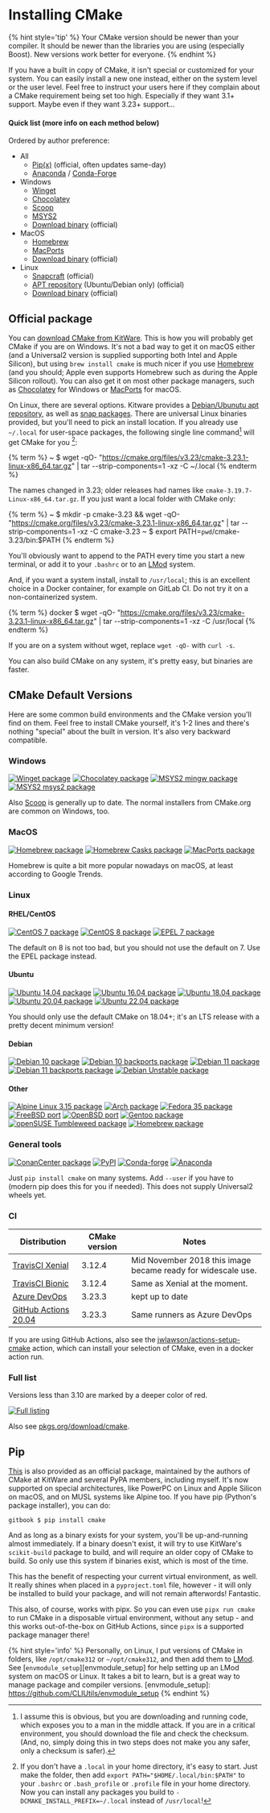 # Installing CMake

{% hint style='tip' %}
Your CMake version should be newer than your compiler. It should be newer than the libraries you are using (especially Boost). New versions work better for everyone.
{% endhint %}

If you have a built in copy of CMake, it isn't special or customized for your system. You can easily install a new one instead, either on the system level or the user level. Feel free to instruct your users here if they complain about a CMake requirement being set too high. Especially if they want 3.1+ support. Maybe even if they want 3.23+ support...

#### Quick list (more info on each method below)

Ordered by author preference:

* All
    - [Pip(x)][PyPI] (official, often updates same-day)
    - [Anaconda][] / [Conda-Forge][]
* Windows
    - [Winget][]
    - [Chocolatey][]
    - [Scoop][]
    - [MSYS2][]
    - [Download binary][download] (official)
* MacOS
    - [Homebrew][]
    - [MacPorts][]
    - [Download binary][download] (official)
* Linux
    - [Snapcraft][snap] (official)
    - [APT repository][apt] (Ubuntu/Debian only) (official)
    - [Download binary][download] (official)

## Official package

You can [download CMake from KitWare][download]. This is how you will probably get CMake if you are on Windows. It's not a bad way to get it on macOS either (and a Universal2 version is supplied supporting both Intel and Apple Silicon), but using `brew install cmake` is much nicer if you use [Homebrew](https://brew.sh) (and you should; Apple even supports Homebrew such as during the Apple Silicon rollout). You can also get it on most other package managers, such as [Chocolatey](https://chocolatey.org) for Windows or [MacPorts](https://www.macports.org) for macOS.

On Linux, there are several options. Kitware provides a [Debian/Ubunutu apt repository][apt], as well as [snap packages][snap]. There are universal Linux binaries provided, but you'll need to pick an install location. If you already use `~/.local` for user-space packages, the following single line command[^1] will get CMake for you [^2]:

{% term %}
~ $ wget -qO- "https://cmake.org/files/v3.23/cmake-3.23.1-linux-x86_64.tar.gz" | tar --strip-components=1 -xz -C ~/.local
{% endterm %}

The names changed in 3.23; older releases had names like `cmake-3.19.7-Linux-x86_64.tar.gz`. If you just want a local folder with CMake only:

{% term %}
~ $ mkdir -p cmake-3.23 && wget -qO- "https://cmake.org/files/v3.23/cmake-3.23.1-linux-x86_64.tar.gz" | tar --strip-components=1 -xz -C cmake-3.23
~ $ export PATH=`pwd`/cmake-3.23/bin:$PATH
{% endterm %}

You'll obviously want to append to the PATH every time you start a new terminal, or add it to your `.bashrc` or to an [LMod][] system.

And, if you want a system install, install to `/usr/local`; this is an excellent choice in a Docker container, for example on GitLab CI. Do not try it on a non-containerized system.

{% term %}
docker $ wget -qO- "https://cmake.org/files/v3.23/cmake-3.23.1-linux-x86_64.tar.gz" | tar --strip-components=1 -xz -C /usr/local
{% endterm %}


If you are on a system without wget, replace `wget -qO-` with `curl -s`.

You can also build CMake on any system, it's pretty easy, but binaries are faster.

## CMake Default Versions

Here are some common build environments and the CMake version you'll find on them. Feel free to install CMake yourself, it's 1-2 lines and there's nothing "special" about the built in version. It's also very backward compatible.

### Windows

[![Winget package](https://repology.org/badge/version-for-repo/winget/cmake.svg)][Winget]
[![Chocolatey package](https://repology.org/badge/version-for-repo/chocolatey/cmake.svg)][chocolatey]
[![MSYS2 mingw package](https://repology.org/badge/version-for-repo/msys2_mingw/cmake.svg)][MSYS2]
[![MSYS2 msys2 package](https://repology.org/badge/version-for-repo/msys2_msys2/cmake.svg)][MSYS2]

Also [Scoop][scoop] is generally up to date. The normal installers from CMake.org are common on Windows, too.

### MacOS

[![Homebrew package](https://repology.org/badge/version-for-repo/homebrew/cmake.svg)][homebrew]
[![Homebrew Casks package](https://repology.org/badge/version-for-repo/homebrew_casks/cmake.svg)][homebrew-cask]
[![MacPorts package](https://repology.org/badge/version-for-repo/macports/cmake.svg)][macports]

Homebrew is quite a bit more popular nowadays on macOS, at least according to Google Trends.

### Linux

#### RHEL/CentOS

[![CentOS 7 package](https://repology.org/badge/version-for-repo/centos_7/cmake.svg?minversion=3.10.0)][centos]
[![CentOS 8 package](https://repology.org/badge/version-for-repo/centos_8/cmake.svg?minversion=3.10.0)][centos]
[![EPEL 7 package](https://repology.org/badge/version-for-repo/epel_7/cmake.svg?minversion=3.10.0)][centos]

The default on 8 is not too bad, but you should not use the default on 7. Use the EPEL package instead.

#### Ubuntu

[![Ubuntu 14.04 package](https://repology.org/badge/version-for-repo/ubuntu_14_04/cmake.svg?minversion=3.10.0)](https://launchpad.net/ubuntu/trusty/+source/cmake)
[![Ubuntu 16.04 package](https://repology.org/badge/version-for-repo/ubuntu_16_04/cmake.svg?minversion=3.10.0)](https://launchpad.net/ubuntu/xenial/+source/cmake)
[![Ubuntu 18.04 package](https://repology.org/badge/version-for-repo/ubuntu_18_04/cmake.svg?minversion=3.10.0)](https://launchpad.net/ubuntu/bionic/+source/cmake)
[![Ubuntu 20.04 package](https://repology.org/badge/version-for-repo/ubuntu_20_04/cmake.svg?minversion=3.10.0)](https://launchpad.net/ubuntu/focal/+source/cmake)
[![Ubuntu 22.04 package](https://repology.org/badge/version-for-repo/ubuntu_22_04/cmake.svg?minversion=3.10.0)](https://launchpad.net/ubuntu/jammy/+source/cmake)

You should only use the default CMake on 18.04+; it's an LTS release with a pretty decent minimum version!

#### Debian

[![Debian 10 package](https://repology.org/badge/version-for-repo/debian_10/cmake.svg)][repology] 
[![Debian 10 backports package](https://repology.org/badge/version-for-repo/debian_10_backports/cmake.svg)][repology] 
[![Debian 11 package](https://repology.org/badge/version-for-repo/debian_11/cmake.svg)][repology] 
[![Debian 11 backports package](https://repology.org/badge/version-for-repo/debian_11_backports/cmake.svg)][repology] 
[![Debian Unstable package](https://repology.org/badge/version-for-repo/debian_unstable/cmake.svg)][repology]

#### Other

[![Alpine Linux 3.15 package](https://repology.org/badge/version-for-repo/alpine_3_15/cmake.svg)](https://pkgs.alpinelinux.org/packages?name=cmake&branch=v3.15)
[![Arch package](https://repology.org/badge/version-for-repo/arch/cmake.svg)][repology]
[![Fedora 35 package](https://repology.org/badge/version-for-repo/fedora_35/cmake.svg)][repology]
[![FreeBSD port](https://repology.org/badge/version-for-repo/freebsd/cmake.svg)][repology]
[![OpenBSD port](https://repology.org/badge/version-for-repo/openbsd/cmake.svg)][repology]
[![Gentoo package](https://repology.org/badge/version-for-repo/gentoo/cmake.svg)][repology]
[![openSUSE Tumbleweed package](https://repology.org/badge/version-for-repo/opensuse_tumbleweed/cmake.svg)][repology]
[![Homebrew package](https://repology.org/badge/version-for-repo/homebrew/cmake.svg)][homebrew]

### General tools

[![ConanCenter package](https://repology.org/badge/version-for-repo/conancenter/cmake.svg)][repology]
[![PyPI](https://img.shields.io/pypi/v/cmake)][PyPI]
[![Conda-forge](https://img.shields.io/conda/vn/conda-forge/cmake.svg)][Conda-Forge]
[![Anaconda](https://anaconda.org/anaconda/cmake/badges/version.svg?style=flat)][Anaconda]

Just `pip install cmake` on many systems. Add `--user` if you have to (modern pip does this for you if needed). This does not supply Universal2 wheels yet.


### CI

| Distribution  | CMake version | Notes |
|---------------|---------------|-------|
| [TravisCI Xenial](https://docs.travis-ci.com/user/reference/xenial/#compilers-and-build-toolchain) | 3.12.4 | Mid November 2018 this image became ready for widescale use. |
| [TravisCI Bionic](https://docs.travis-ci.com/user/reference/bionic/#compilers-and-build-toolchain) | 3.12.4 | Same as Xenial at the moment. |
| [Azure DevOps](https://docs.microsoft.com/en-us/azure/devops/pipelines/agents/hosted?view=azure-devops#use-a-microsoft-hosted-agent) | 3.23.3 | kept up to date |
| [GitHub Actions 20.04](https://github.com/actions/virtual-environments/blob/main/images/linux/Ubuntu2004-Readme.md) | 3.23.3 | Same runners as Azure DevOps |

If you are using GitHub Actions, also see the [jwlawson/actions-setup-cmake](https://github.com/marketplace/actions/actions-setup-cmake) action, which can install your selection of CMake, even in a docker action run.

### Full list

Versions less than 3.10 are marked by a deeper color of red.

[![Full listing](https://repology.org/badge/vertical-allrepos/cmake.svg?columns=3&minversion=3.10.0)][repology]


Also see [pkgs.org/download/cmake](https://pkgs.org/download/cmake).

## Pip

[This][PyPI] is also provided as an official package, maintained by the authors of CMake at KitWare and several PyPA members, including myself. It's now supported on special architectures, like PowerPC on Linux and Apple Silicon on macOS, and on MUSL systems like Alpine too. If you have pip (Python's package installer), you can do:

```term
gitbook $ pip install cmake
```

And as long as a binary exists for your system, you'll be up-and-running almost immediately. If a binary doesn't exist, it will try to use KitWare's `scikit-build` package to build, and will require an older copy of CMake to build. So only use this system if binaries exist, which is most of the time.

This has the benefit of respecting your current virtual environment, as well. It really shines when placed in a `pyproject.toml` file, however - it will only be installed to build your package, and will not remain afterwords! Fantastic.

This also, of course, works with pipx. So you can even use `pipx run cmake` to run CMake in a disposable virtual environment, without any setup - and this works out-of-the-box on GitHub Actions, since `pipx` is a supported package manager there!

{% hint style='info' %}
Personally, on Linux, I put versions of CMake in folders, like `/opt/cmake312` or `~/opt/cmake312`, and then add them to [LMod][]. See [`envmodule_setup`][envmodule_setup] for help setting up an LMod system on macOS or Linux. It takes a bit to learn, but is a great way to manage package and compiler versions.
[envmodule_setup]: https://github.com/CLIUtils/envmodule_setup
{% endhint %}

[^1]: I assume this is obvious, but you are downloading and running code, which exposes you to a man in the middle attack. If you are in a critical environment, you should download the file and check the checksum. (And, no, simply doing this in two steps does not make you any safer, only a checksum is safer).
[^2]: If you don't have a `.local` in your home directory, it's easy to start. Just make the folder, then add `export PATH="$HOME/.local/bin:$PATH"` to your `.bashrc` or `.bash_profile` or `.profile` file in your home directory. Now you can install any packages you build to `-DCMAKE_INSTALL_PREFIX=~/.local` instead of `/usr/local`!

[repology]:      https://repology.org/project/cmake/versions
[LMod]:          http://lmod.readthedocs.io/en/latest/
[apt]:           https://apt.kitware.com/
[snap]:          https://snapcraft.io/cmake
[PyPI]:          https://pypi.org/project/cmake/
[winget]:        https://github.com/microsoft/winget-pkgs/tree/master/manifests/k/Kitware/CMake
[chocolatey]:    https://chocolatey.org/packages/cmake
[scoop]:         https://github.com/ScoopInstaller/Main/blob/master/bucket/cmake.json
[MSYS2]:         https://packages.msys2.org/base/mingw-w64-cmake
[anaconda]:      https://anaconda.org/anaconda/cmake
[conda-forge]:   https://github.com/conda-forge/cmake-feedstock
[download]:      https://cmake.org/download/
[homebrew]:      https://formulae.brew.sh/formula/cmake
[homebrew-cask]: https://formulae.brew.sh/cask/cmake
[macports]:      https://ports.macports.org/port/cmake/summary
[centos]:        https://rpms.remirepo.net/rpmphp/zoom.php?rpm=cmake
